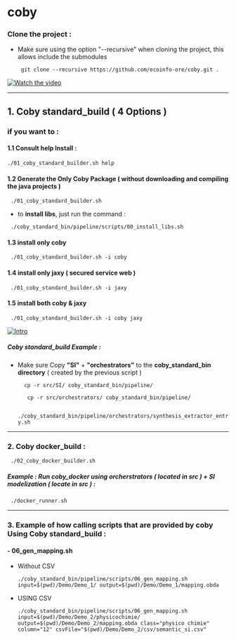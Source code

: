 
# coby

### Clone the project :

-  Make sure using the option "--recursive" when cloning the project, this allows include the submodules

   `  git clone --recursive https://github.com/ecoinfo-ore/coby.git . `
  
  [![Watch the video](https://user-images.githubusercontent.com/7684497/36728847-7668397a-1bc2-11e8-9050-27858bb3b343.png)](https://www.youtube.com/embed/ruZTuK-ui2s)

----------------------------------------------------------------------------------

## 1. Coby standard_build ( 4 Options ) 

### if you want to :

#### 1.1 Consult help Install : 

 ` ./01_coby_standard_builder.sh help `
 
#### 1.2 Generate the Only Coby Package ( without downloading and compiling the java projects )

   `  ./01_coby_standard_builder.sh `
    
  - to **install libs**, just run the command : 
   
   `  ./coby_standard_bin/pipeline/scripts/00_install_libs.sh `
   

#### 1.3 install only coby

   `  ./01_coby_standard_builder.sh -i coby `


#### 1.4 install only jaxy  ( secured service web )

   `  ./01_coby_standard_builder.sh -i jaxy  `
   
#### 1.5 install  both coby & jaxy 

   `  ./01_coby_standard_builder.sh -i coby jaxy  `
    
      
 <p><a href="https://www.youtube.com/embed/l08JIPcqgrI" rel="nofollow"><img src="https://user-images.githubusercontent.com/7684497/36728847-7668397a-1bc2-11e8-9050-27858bb3b343.png" alt="Intro" data-canonical-src="https://i.ytimg.com/vi/20KVZ0ZnCl4/mqdefault.jpg" style="max-width:10%;"></a></p>
  
   
#####  Coby standard_build Example :

-  Make sure Copy **"SI"** + **"orchestrators"** to the **coby_standard_bin directory** ( created by the previous script )

   `   cp -r src/SI/ coby_standard_bin/pipeline/ `
   
   `   cp -r src/orchestrators/ coby_standard_bin/pipeline/`
   
   
   `  ./coby_standard_bin/pipeline/orchestrators/synthesis_extractor_entry.sh `  

----------------------------------------------------------------------------------

### 2. Coby docker_build :

   `  ./02_coby_docker_builder.sh `
   
#####   Example : Run coby_docker using orcherstrators ( located in src ) + SI modelization ( locate in src ) :
  
   `  ./docker_runner.sh `
   
----------------------------------------------------------------------------------

### 3. Example of how calling scripts that are provided by coby Using Coby standard_build :

#### - 06_gen_mapping.sh

-  Without CSV

   ` ./coby_standard_bin/pipeline/scripts/06_gen_mapping.sh input=$(pwd)/Demo/Demo_1/ output=$(pwd)/Demo/Demo_1/mapping.obda `
-  USING CSV 

   ` ./coby_standard_bin/pipeline/scripts/06_gen_mapping.sh input=$(pwd)/Demo/Demo_2/physicochimie/ output=$(pwd)/Demo/Demo_2/mapping.obda class="physico chimie" column="12" csvFile="$(pwd)/Demo/Demo_2/csv/semantic_si.csv"
 `
   

